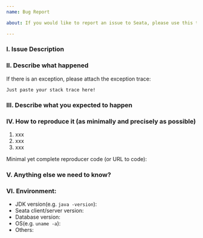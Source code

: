 ```yaml
---
name: Bug Report    

about: If you would like to report an issue to Seata, please use this template.

---
```

<!-- Please do not use this issue template to report security vulnerabilities but refer to our [security policy](https://github.com/seata/seata/security/policy). -->


### Ⅰ. Issue Description


### Ⅱ. Describe what happened

  If there is an exception, please attach the exception trace:

```
Just paste your stack trace here!
```


### Ⅲ. Describe what you expected to happen


### Ⅳ. How to reproduce it (as minimally and precisely as possible)

1. xxx
2. xxx
3. xxx

Minimal yet complete reproducer code (or URL to code):



### Ⅴ. Anything else we need to know?


### Ⅵ. Environment:

- JDK version(e.g. `java -version`):
- Seata client/server version:  
- Database version:
- OS(e.g. `uname -a`):
- Others: